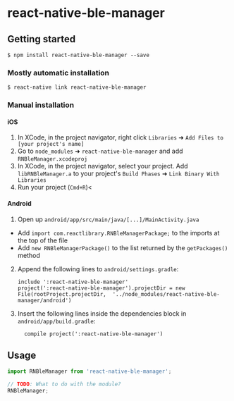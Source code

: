 
# react-native-ble-manager

## Getting started

`$ npm install react-native-ble-manager --save`

### Mostly automatic installation

`$ react-native link react-native-ble-manager`

### Manual installation


#### iOS

1. In XCode, in the project navigator, right click `Libraries` ➜ `Add Files to [your project's name]`
2. Go to `node_modules` ➜ `react-native-ble-manager` and add `RNBleManager.xcodeproj`
3. In XCode, in the project navigator, select your project. Add `libRNBleManager.a` to your project's `Build Phases` ➜ `Link Binary With Libraries`
4. Run your project (`Cmd+R`)<

#### Android

1. Open up `android/app/src/main/java/[...]/MainActivity.java`
  - Add `import com.reactlibrary.RNBleManagerPackage;` to the imports at the top of the file
  - Add `new RNBleManagerPackage()` to the list returned by the `getPackages()` method
2. Append the following lines to `android/settings.gradle`:
  	```
  	include ':react-native-ble-manager'
  	project(':react-native-ble-manager').projectDir = new File(rootProject.projectDir, 	'../node_modules/react-native-ble-manager/android')
  	```
3. Insert the following lines inside the dependencies block in `android/app/build.gradle`:
  	```
      compile project(':react-native-ble-manager')
  	```


## Usage
```javascript
import RNBleManager from 'react-native-ble-manager';

// TODO: What to do with the module?
RNBleManager;
```
  
